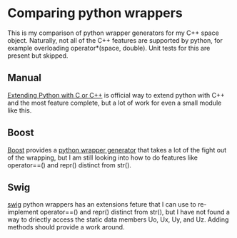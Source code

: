 # Comparing python wrappers

This is my comparison of python wrapper generators for my C++ space
object.  Naturally, not all of the C++ features are supported by
python, for example overloading operator*(space, double). Unit tests
for this are present but skipped.

## Manual

[Extending Python with C or
C++](https://docs.python.org/2/extending/extending.html) is
official way to extend python with C++ and the most feature complete,
but a lot of work for even a small module like this.


## Boost

[Boost](http://www.boost.org/) provides a [python wrapper
generator](http://www.boost.org/doc/libs/1_55_0/libs/python/doc/tutorial/doc/html/index.html)
that takes a lot of the fight out of the wrapping, but I am still
looking into how to do features like operator==() and repr() distinct
from str().

## Swig

[swig](http://swig.org) python wrappers has an extensions feture that
I can use to re-implement operator==() and repr() distinct from str(),
but I have not found a way to driectly access the static data members
Uo, Ux, Uy, and Uz. Adding methods should provide a work around.
